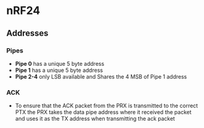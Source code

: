 # nRF24
## Addresses
### Pipes
- **Pipe 0**    has a unique 5 byte address
- **Pipe 1**    has a unique 5 byte address  
- **Pipe 2-4**  only LSB available and Shares the 4 MSB of Pipe 1 address
### ACK
- To ensure that the ACK packet from the PRX is transmitted to the correct PTX the PRX takes the data pipe address where it received the packet and uses it as the TX address when transmitting the ack packet